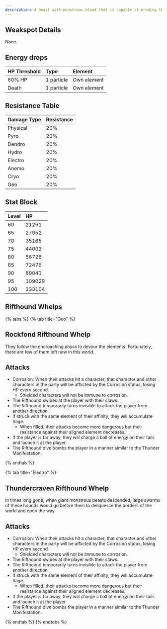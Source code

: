 ```yaml
---
description: A beast with monstrous blood that is capable of eroding the boundaries of the world. "Gold" classified them as "Alfisol". 
---
```

## Weakspot Details

None.

## Energy drops  

| HP Threshold | Type | Element |
| :--- | :--- | :--- |
| 60% HP | 1 particle | Own element |
| Death | 1 particle | Own element |

## Resistance Table

| Damage Type | Resistance |
| :--- | :--- |
| Physical | 20% |
| Pyro | 20% |
| Dendro | 20% |
| Hydro | 20% |
| Electro | 20% |
| Anemo | 20% |
| Cryo | 20% |
| Geo | 20% |

## Stat Block

| Level | HP |
| :--- | :--- |
| 60 | 21261 |
| 65 | 27952 |
| 70 | 35165 |
| 75 | 44002 |
| 80 | 56728 |
| 85 | 72476 |
| 90 | 89041 |
| 95 | 109029 |
| 100 | 133104 |

## Rifthound Whelps

{% tabs %}
{% tab title="Geo" %}
## Rockfond Rifthound Whelp

They follow the encroaching abyss to devour the elements. Fortunately, there are few of them left now in this world.

## Attacks

* Corrosion: When their attacks hit a character, that character and other characters in the party will be afflicted by the Corrosion status, losing HP every second. 
  * Shielded characters will not be immune to corrosion.
* The Rifthound swipes at the player with their claws.
* The Rifthound temporarily turns invisible to attack the player from another direction.
* If struck with the same element of their affinity, they will accumulate Rage. 
  * When filled, their attacks become more dangerous but their resistance against their aligned element decreases.
* If the player is far away, they will charge a ball of energy on their tails and launch it at the player.
* The Rifthound dive bombs the player in a manner similar to the Thunder Manifestation.

{% endtab %}

{% tab title="Electro" %}
## Thundercraven Rifthound Whelp

In times long gone, when giant monstrous beasts descended, large swarms of these hounds would go before them to deliquesce the borders of the world and open the way.

## Attacks

* Corrosion: When their attacks hit a character, that character and other characters in the party will be afflicted by the Corrosion status, losing HP every second. 
  * Shielded characters will not be immune to corrosion.
* The Rifthound swipes at the player with their claws.
* The Rifthound temporarily turns invisible to attack the player from another direction.
* If struck with the same element of their affinity, they will accumulate Rage. 
  * When filled, their attacks become more dangerous but their resistance against their aligned element decreases.
* If the player is far away, they will charge a ball of energy on their tails and launch it at the player.
* The Rifthound dive bombs the player in a manner similar to the Thunder Manifestation.

{% endtab %}
{% endtabs %}
